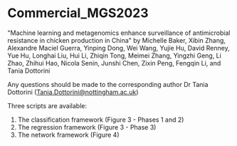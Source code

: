# Commercial_MGS2023

"Machine learning and metagenomics enhance surveillance of antimicrobial resistance in chicken production in China" by Michelle Baker, Xibin Zhang, Alexandre Maciel Guerra, Yinping Dong, Wei Wang, Yujie Hu, David Renney, Yue Hu, Longhai Liu, Hui Li, Zhiqin Tong,  Meimei Zhang, Yingzhi Geng, Li Zhao, Zhihui Hao,  Nicola Senin, Junshi Chen, Zixin Peng, Fengqin Li, and Tania Dottorini

Any questions should be made to the corresponding author Dr Tania Dottorini (Tania.Dottorini@nottingham.ac.uk)

Three scripts are available:

1. The classification framework (Figure 3 - Phases 1 and 2)
2. The regression framework (Figure 3 - Phase 3)
3. The network framework (Figure 4)
